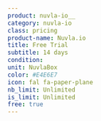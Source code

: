 ```yaml
---
product: nuvla-io__
category: nuvla-io
class: pricing
product-name: Nuvla.io
title: Free Trial
subtitle: 14 days
condition:
unit: NuvlaBox
color: #E4E6E7
icon: fal fa-paper-plane
nb_limit: Unlimited
is_limit: Unlimited
free: true
---
```

